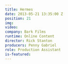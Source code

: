 ```yaml
---
title: Hermes
date: 2013-05-21 13:35:00 Z
position: 21
img: 
video: 
company: Bark Films
runtime: Online Content
director: Rick Stanton
producers: Penny Gabriel
role: Production Assistant
is-featured: 
---
```


